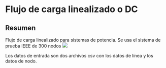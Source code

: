 # Flujo de carga linealizado o DC

## Resumen

Flujo de carga linealizado para sistemas de potencia. Se usa el sistema de prueba IEEE de 300 nodos
![](/30bus600.tif)

Los datos de entrada son dos archivos csv con los datos de línea y los datos de nodo.

